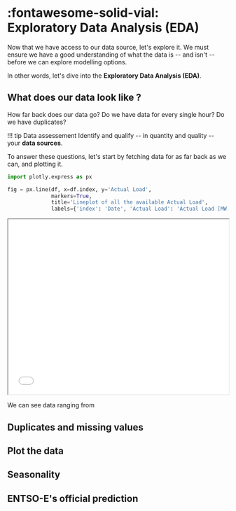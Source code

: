 # :fontawesome-solid-vial: Exploratory Data Analysis (EDA)

Now that we have access to our data source, let's explore it.
We must ensure we have a good understanding of what the data is -- and isn't -- before we can explore modelling options.

In other words, let's dive into the **Exploratory Data Analysis (EDA)**.

## What does our data look like ?

How far back does our data go? Do we have data for every single hour? Do we have duplicates?

!!! tip Data assessement
    Identify and qualify -- in quantity and quality -- your **data sources**.

To answer these questions, let's start by fetching data for as far back as we can, and plotting it.

```python
import plotly.express as px

fig = px.line(df, x=df.index, y='Actual Load', 
              markers=True, 
              title='Lineplot of all the available Actual Load',
              labels={'index': 'Date', 'Actual Load': 'Actual Load [MW]'})
```

<iframe src="../assets/eda/actual_load_lineplot.html" width="100%" height="400"></iframe>

We can see data ranging from 

## Duplicates and missing values

## Plot the data

## Seasonality

## ENTSO-E's official prediction




